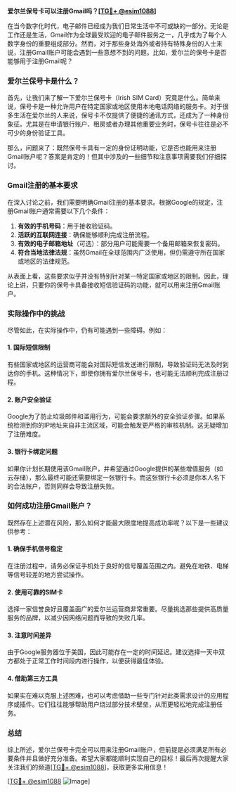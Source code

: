 **爱尔兰保号卡可以注册Gmail吗？[[TG💪+ @esim1088](https://t.me/s/esim1088)]**

在当今数字化时代，电子邮件已经成为我们日常生活中不可或缺的一部分。无论是工作还是生活，Gmail作为全球最受欢迎的电子邮件服务之一，几乎成为了每个人数字身份的重要组成部分。然而，对于那些身处海外或者持有特殊身份的人士来说，注册Gmail账户可能会遇到一些意想不到的问题。比如，爱尔兰的保号卡是否能够用于注册Gmail呢？

### 爱尔兰保号卡是什么？

首先，让我们来了解一下爱尔兰保号卡（Irish SIM Card）究竟是什么。简单来说，保号卡是一种允许用户在特定国家或地区使用本地电话网络的服务卡。对于很多生活在爱尔兰的人来说，保号卡不仅提供了便捷的通讯方式，还成为了一种身份象征。尤其是在申请银行账户、租房或者办理其他重要业务时，保号卡往往是必不可少的身份验证工具。

那么，问题来了：既然保号卡具有一定的身份证明功能，它是否也能用来注册Gmail账户呢？答案是肯定的！但其中涉及的一些细节和注意事项需要我们仔细探讨。

### Gmail注册的基本要求

在深入讨论之前，我们需要明确Gmail注册的基本要求。根据Google的规定，注册Gmail账户通常需要以下几个条件：

1. **有效的手机号码**：用于接收验证码。
2. **活跃的互联网连接**：确保能够顺利完成注册流程。
3. **有效的电子邮箱地址**（可选）：部分用户可能需要一个备用邮箱来恢复密码。
4. **符合当地法律法规**：虽然Gmail在全球范围内广泛使用，但仍需遵守所在国家或地区的法律规范。

从表面上看，这些要求似乎并没有特别针对某一特定国家或地区的限制。因此，理论上讲，只要你的保号卡具备接收短信验证码的功能，就可以用来注册Gmail账户。

### 实际操作中的挑战

尽管如此，在实际操作中，仍有可能遇到一些障碍。例如：

#### 1. 国际短信限制
有些国家或地区的运营商可能会对国际短信发送进行限制，导致验证码无法及时到达你的手机。这种情况下，即使你拥有爱尔兰保号卡，也可能无法顺利完成注册过程。

#### 2. 账户安全验证
Google为了防止垃圾邮件和滥用行为，可能会要求额外的安全验证步骤。如果系统检测到你的IP地址来自非主流区域，可能会触发更严格的审核机制。这无疑增加了注册难度。

#### 3. 银行卡绑定问题
如果你计划长期使用该Gmail账户，并希望通过Google提供的某些增值服务（如云存储），那么最终可能还需要绑定一张银行卡。而这张银行卡必须是你本人名下的合法账户，否则同样会导致注册失败。

### 如何成功注册Gmail账户？

既然存在上述潜在风险，那么如何才能最大限度地提高成功率呢？以下是一些建议供参考：

#### 1. 确保手机信号稳定
在注册过程中，请务必保证手机处于良好的信号覆盖范围之内。避免在地铁、电梯等信号较差的地方尝试操作。

#### 2. 使用可靠的SIM卡
选择一家信誉良好且覆盖面广的爱尔兰运营商非常重要。尽量挑选那些提供高质量服务的品牌，以减少因网络问题而导致的失败几率。

#### 3. 注意时间差异
由于Google服务器位于美国，因此可能存在一定的时间延迟。建议选择一天中双方都处于正常工作时间段内进行操作，以便获得最佳体验。

#### 4. 借助第三方工具
如果实在难以克服上述困难，也可以考虑借助一些专门针对此类需求设计的应用程序或插件。它们往往能够帮助用户绕过部分技术壁垒，从而更轻松地完成注册任务。

### 总结

综上所述，爱尔兰保号卡完全可以用来注册Gmail账户，但前提是必须满足所有必要条件并且做好充分准备。希望大家都能顺利实现自己的目标！最后再次提醒大家关注我们的频道[[TG💪+ @esim1088](https://t.me/s/esim1088)]，获取更多实用信息！

[[TG💪+ @esim1088](https://t.me/s/esim1088) ![Image](https://i.postimg.cc/4NQfJmqS/Snipaste-2025-05-13-00-14-12.png)]